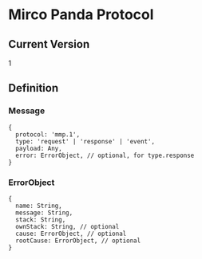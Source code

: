 # Mirco Panda Protocol

## Current Version

1

## Definition

### Message

```ecmascript 6
{
  protocol: 'mmp.1',
  type: 'request' | 'response' | 'event',
  payload: Any,
  error: ErrorObject, // optional, for type.response
}
```

### ErrorObject
```ecmascript 6
{
  name: String,
  message: String,
  stack: String,
  ownStack: String, // optional
  cause: ErrorObject, // optional
  rootCause: ErrorObject, // optional
}
```